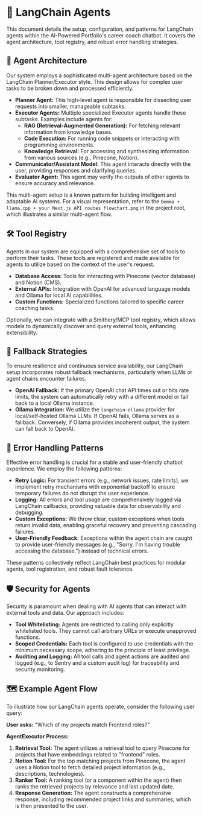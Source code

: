 # 🤖 LangChain Agents

This document details the setup, configuration, and patterns for LangChain agents within the AI-Powered Portfolio's career coach chatbot. It covers the agent architecture, tool registry, and robust error handling strategies.

## 🧠 Agent Architecture

Our system employs a sophisticated multi-agent architecture based on the LangChain Planner/Executor style. This design allows for complex user tasks to be broken down and processed efficiently.

*   **Planner Agent:** This high-level agent is responsible for dissecting user requests into smaller, manageable subtasks.
*   **Executor Agents:** Multiple specialized Executor agents handle these subtasks. Examples include agents for:
    *   **RAG (Retrieval-Augmented Generation):** For fetching relevant information from knowledge bases.
    *   **Code Execution:** For running code snippets or interacting with programming environments.
    *   **Knowledge Retrieval:** For accessing and synthesizing information from various sources (e.g., Pinecone, Notion).
*   **Communicator/Assistant Model:** This agent interacts directly with the user, providing responses and clarifying queries.
*   **Evaluator Agent:** This agent may verify the outputs of other agents to ensure accuracy and relevance.

This multi-agent setup is a known pattern for building intelligent and adaptable AI systems. For a visual representation, refer to the `Gemma + llama.cpp + your Next.js API routes flowchart.png` in the project root, which illustrates a similar multi-agent flow.

## 🛠️ Tool Registry

Agents in our system are equipped with a comprehensive set of tools to perform their tasks. These tools are registered and made available for agents to utilize based on the context of the user's request.

*   **Database Access:** Tools for interacting with Pinecone (vector database) and Notion (CMS).
*   **External APIs:** Integration with OpenAI for advanced language models and Ollama for local AI capabilities.
*   **Custom Functions:** Specialized functions tailored to specific career coaching tasks.

Optionally, we can integrate with a Smithery/MCP tool registry, which allows models to dynamically discover and query external tools, enhancing extensibility.

## 🔄 Fallback Strategies

To ensure resilience and continuous service availability, our LangChain setup incorporates robust fallback mechanisms, particularly when LLMs or agent chains encounter failures.

*   **OpenAI Fallback:** If the primary OpenAI chat API times out or hits rate limits, the system can automatically retry with a different model or fall back to a local Ollama instance.
*   **Ollama Integration:** We utilize the `langchain-ollama` provider for local/self-hosted Ollama LLMs. If OpenAI fails, Ollama serves as a fallback. Conversely, if Ollama provides incoherent output, the system can fall back to OpenAI.

## 🚨 Error Handling Patterns

Effective error handling is crucial for a stable and user-friendly chatbot experience. We employ the following patterns:

*   **Retry Logic:** For transient errors (e.g., network issues, rate limits), we implement retry mechanisms with exponential backoff to ensure temporary failures do not disrupt the user experience.
*   **Logging:** All errors and tool usage are comprehensively logged via LangChain callbacks, providing valuable data for observability and debugging.
*   **Custom Exceptions:** We throw clear, custom exceptions when tools return invalid data, enabling graceful recovery and preventing cascading failures.
*   **User-Friendly Feedback:** Exceptions within the agent chain are caught to provide user-friendly messages (e.g., "Sorry, I'm having trouble accessing the database.") instead of technical errors.

These patterns collectively reflect LangChain best practices for modular agents, tool registration, and robust fault tolerance.

## 🛡️ Security for Agents

Security is paramount when dealing with AI agents that can interact with external tools and data. Our approach includes:

*   **Tool Whitelisting:** Agents are restricted to calling only explicitly whitelisted tools. They cannot call arbitrary URLs or execute unapproved functions.
*   **Scoped Credentials:** Each tool is configured to use credentials with the minimum necessary scope, adhering to the principle of least privilege.
*   **Auditing and Logging:** All tool calls and agent actions are audited and logged (e.g., to Sentry and a custom audit log) for traceability and security monitoring.

## 🗺️ Example Agent Flow

To illustrate how our LangChain agents operate, consider the following user query:

**User asks:** "Which of my projects match Frontend roles?"

**AgentExecutor Process:**

1.  **Retrieval Tool:** The agent utilizes a retrieval tool to query Pinecone for projects that have embeddings related to "frontend" roles.
2.  **Notion Tool:** For the top matching projects from Pinecone, the agent uses a Notion tool to fetch detailed project information (e.g., descriptions, technologies).
3.  **Ranker Tool:** A ranking tool (or a component within the agent) then ranks the retrieved projects by relevance and last updated date.
4.  **Response Generation:** The agent constructs a comprehensive response, including recommended project links and summaries, which is then presented to the user.
